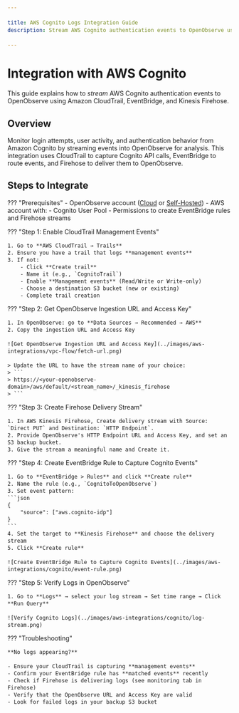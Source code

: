 ```yaml
---

title: AWS Cognito Logs Integration Guide
description: Stream AWS Cognito authentication events to OpenObserve using CloudTrail, EventBridge, and Kinesis Firehose.

---
```


# Integration with AWS Cognito

This guide explains how to *stream* AWS Cognito authentication events to OpenObserve using Amazon CloudTrail, EventBridge, and Kinesis Firehose.

## Overview

Monitor login attempts, user activity, and authentication behavior from Amazon Cognito by streaming events into OpenObserve for analysis. This integration uses CloudTrail to capture Cognito API calls, EventBridge to route events, and Firehose to deliver them to OpenObserve.

## Steps to Integrate

??? "Prerequisites"
    - OpenObserve account ([Cloud](https://cloud.openobserve.ai/web/) or [Self-Hosted](../../../quickstart/#self-hosted-installation))
    - AWS account with:
        - Cognito User Pool
        - Permissions to create EventBridge rules and Firehose streams

??? "Step 1: Enable CloudTrail Management Events"

    1. Go to **AWS CloudTrail → Trails**
    2. Ensure you have a trail that logs **management events**
    3. If not:
        - Click **Create trail**
        - Name it (e.g., `CognitoTrail`)
        - Enable **Management events** (Read/Write or Write-only)
        - Choose a destination S3 bucket (new or existing)
        - Complete trail creation

??? "Step 2: Get OpenObserve Ingestion URL and Access Key"

    1. In OpenObserve: go to **Data Sources → Recommended → AWS**
    2. Copy the ingestion URL and Access Key

    ![Get OpenObserve Ingestion URL and Access Key](../images/aws-integrations/vpc-flow/fetch-url.png)

    > Update the URL to have the stream name of your choice:
    > ```
    > https://<your-openobserve-domain>/aws/default/<stream_name>/_kinesis_firehose
    > ```


??? "Step 3: Create Firehose Delivery Stream"

    1. In AWS Kinesis Firehose, Create delivery stream with Source: `Direct PUT` and Destination: `HTTP Endpoint`.
    2. Provide OpenObserve's HTTP Endpoint URL and Access Key, and set an S3 backup bucket.
    3. Give the stream a meaningful name and Create it.

??? "Step 4: Create EventBridge Rule to Capture Cognito Events"

    1. Go to **EventBridge > Rules** and click **Create rule**
    2. Name the rule (e.g., `CognitoToOpenObserve`)
    3. Set event pattern:
    ```json
    {
        "source": ["aws.cognito-idp"]
    }
    ```
    4. Set the target to **Kinesis Firehose** and choose the delivery stream
    5. Click **Create rule**

    ![Create EventBridge Rule to Capture Cognito Events](../images/aws-integrations/cognito/event-rule.png)


??? "Step 5: Verify Logs in OpenObserve"

    1. Go to **Logs** → select your log stream → Set time range → Click **Run Query**

    ![Verify Cognito Logs](../images/aws-integrations/cognito/log-stream.png)

??? "Troubleshooting"


    **No logs appearing?**

    - Ensure your CloudTrail is capturing **management events**
    - Confirm your EventBridge rule has **matched events** recently
    - Check if Firehose is delivering logs (see monitoring tab in Firehose)
    - Verify that the OpenObserve URL and Access Key are valid
    - Look for failed logs in your backup S3 bucket

